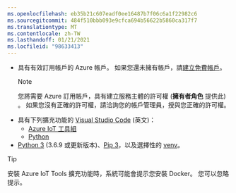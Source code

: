 ```yaml
---
ms.openlocfilehash: eb35b21c607eadf0ee16487b7f06c6a1f22982c6
ms.sourcegitcommit: 484f510bbb093e9cfca694b56622b5860ca317f7
ms.translationtype: MT
ms.contentlocale: zh-TW
ms.lasthandoff: 01/21/2021
ms.locfileid: "98633413"
---
```

* 具有有效訂用帳戶的 Azure 帳戶。 如果您還未擁有帳戶，請[建立免費帳戶](https://azure.microsoft.com/free/?WT.mc_id=A261C142F)。
  > [!NOTE]
  > 您將需要 Azure 訂用帳戶，具有建立服務主體的許可權 (**擁有者角色** 提供此) 。 如果您沒有正確的許可權，請洽詢您的帳戶管理員，授與您正確的許可權。 
* 具有下列擴充功能的 [Visual Studio Code](https://code.visualstudio.com/) \(英文\)：
    * [Azure IoT 工具組](https://marketplace.visualstudio.com/items?itemName=vsciot-vscode.azure-iot-tools)
    * [Python](https://marketplace.visualstudio.com/items?itemName=ms-python.python)
* [Python 3](https://www.python.org/downloads/) (3.6.9 或更新版本)、[Pip 3](https://pip.pypa.io/en/stable/installing/)，以及選擇性的 [venv](https://docs.python.org/3/library/venv.html)。 

> [!TIP]
> 安裝 Azure IoT Tools 擴充功能時，系統可能會提示您安裝 Docker。 您可以忽略提示。
